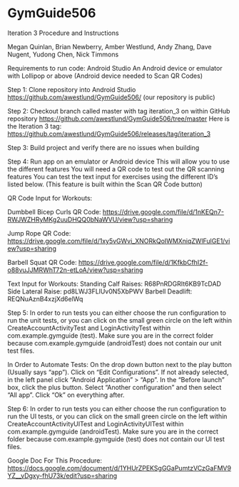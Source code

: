 # GymGuide506
Iteration 3 Procedure and Instructions

Megan Quinlan, Brian Newberry, Amber Westlund, Andy Zhang, Dave Nugent, Yudong Chen, Nick Timmons

Requirements to run code: 
  Android Studio
  An Android device or emulator with Lollipop or above (Android device needed to Scan QR Codes)

Step 1: Clone repository into Android Studio
https://github.com/awestlund/GymGuide506/ (our repository is public)

Step 2: Checkout branch called master with tag iteration_3 on within GitHub repository 
https://github.com/awestlund/GymGuide506/tree/master
  Here is the Iteration 3 tag: https://github.com/awestlund/GymGuide506/releases/tag/iteration_3

Step 3: Build project and verify there are no issues when building

Step 4: Run app on an emulator or Android device
  This will allow you to use the different features
  You will need a QR code to test out the QR scanning features
  You can test the text input for exercises using the different ID’s listed below. (This feature is built within the Scan QR Code button)

QR Code Input for Workouts:

  Dumbbell Bicep Curls QR Code: https://drive.google.com/file/d/1nKEQn7-RWJWZHRyMKg2uuDHQQ0bNaWVU/view?usp=sharing

  Jump Rope QR Code: https://drive.google.com/file/d/1xy5vGWvi_XNORkQoIWMXniqZWlFulGE1/view?usp=sharing

  Barbell Squat QR Code: https://drive.google.com/file/d/1KfkbCfhI2f-o88vuJJMRWhT72n-etLoA/view?usp=sharing

Text Input for Workouts:
  Standing Calf Raises: R68PnRDGRIt6KB9TcDAD
  Side Lateral Raise: pd8LWJ3FLlUv0N5XbPWV
  Barbell Deadlift: REQNuAznB4xzjXd6elWq
  
Step 5: In order to run tests you can either choose the run configuration to run the unit tests, or you can click on the small green circle on the left within CreateAccountActivityTest and LoginActivityTest within com.example.gymguide (test).  Make sure you are in the correct folder because com.example.gymguide (androidTest) does not contain our unit test files.

In Order to Automate Tests:
 On the drop down button next to the play button (Usually says “app”). Click on “Edit Configurations”.
 If not already selected, in the left panel click “Android Application” > “App”.
 In the “Before launch” box, click the plus button. Select “Another configuration” and then select “All app”. Click “Ok” on everything after.
 
Step 6:  In order to run tests you can either choose the run configuration to run the UI tests, or you can click on the small green circle on the left within CreateAccountActivityUITest and LoginActivityUITest within com.example.gymguide (androidTest).    Make sure you are in the correct folder because com.example.gymguide (test) does not contain our UI test files.


Google Doc For This Procedure:
https://docs.google.com/document/d/1YHUrZPEKSgGGaPumtzVCzGaFMV9YZ__vDgxy-fhU73k/edit?usp=sharing
